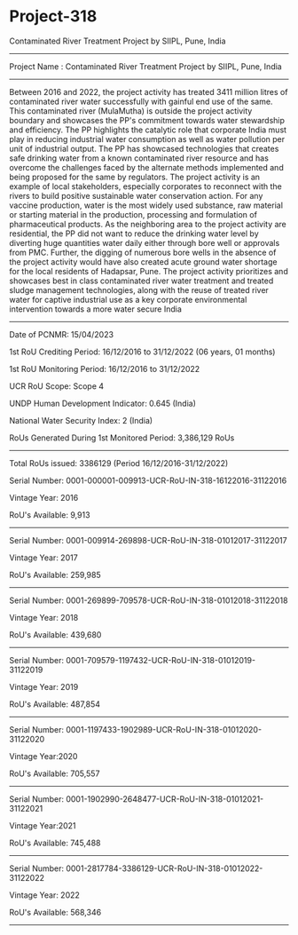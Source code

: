 # Project-318
Contaminated River Treatment Project by SIIPL, Pune, India
__________
Project Name : Contaminated River Treatment Project by SIIPL, Pune, India
_____
Between 2016 and 2022, the project activity has treated 3411 million litres of contaminated
river water successfully with gainful end use of the same. This contaminated river (MulaMutha) is outside the project activity boundary and showcases the PP's commitment towards
water stewardship and efficiency. The PP highlights the catalytic role that corporate India must
play in reducing industrial water consumption as well as water pollution per unit of industrial
output. The PP has showcased technologies that creates safe drinking water from a known
contaminated river resource and has overcome the challenges faced by the alternate
methods implemented and being proposed for the same by regulators. The project activity
is an example of local stakeholders, especially corporates to reconnect with the rivers to build
positive sustainable water conservation action. For any vaccine production, water is the most
widely used substance, raw material or starting material in the production, processing and
formulation of pharmaceutical products. As the neighboring area to the project activity are
residential, the PP did not want to reduce the drinking water level by diverting huge quantities
water daily either through bore well or approvals from PMC. Further, the digging of numerous
bore wells in the absence of the project activity would have also created acute ground water
shortage for the local residents of Hadapsar, Pune. The project activity prioritizes and showcases
best in class contaminated river water treatment and treated sludge management technologies,
along with the reuse of treated river water for captive industrial use as a key corporate
environmental intervention towards a more water secure India
____________
Date of PCNMR: 15/04/2023

1st RoU Crediting Period: 16/12/2016 to 31/12/2022 (06 years, 01 months)

1st RoU Monitoring Period: 16/12/2016 to 31/12/2022

UCR RoU Scope: Scope 4

UNDP Human Development Indicator: 0.645 (India)

National Water Security Index: 2 (India)

RoUs Generated During 1st Monitored Period: 3,386,129 RoUs
_________________
Total RoUs issued: 3386129 (Period 16/12/2016-31/12/2022)

Serial Number: 0001-000001-009913-UCR-RoU-IN-318-16122016-31122016

Vintage Year: 2016

RoU's Available: 9,913
____________
Serial Number: 0001-009914-269898-UCR-RoU-IN-318-01012017-31122017

Vintage Year: 2017

RoU's Available: 259,985
_____________________
Serial Number: 0001-269899-709578-UCR-RoU-IN-318-01012018-31122018

Vintage Year: 2018

RoU's Available: 439,680
_________________
Serial Number: 0001-709579-1197432-UCR-RoU-IN-318-01012019-31122019

Vintage Year: 2019

RoU's Available: 487,854
_____________
Serial Number: 0001-1197433-1902989-UCR-RoU-IN-318-01012020-31122020

Vintage Year:2020

RoU's Available: 705,557
_________________
Serial Number: 0001-1902990-2648477-UCR-RoU-IN-318-01012021-31122021

Vintage Year:2021

RoU's Available: 745,488
____________
Serial Number: 0001-2817784-3386129-UCR-RoU-IN-318-01012022-31122022

Vintage Year: 2022

RoU's Available: 568,346
_______________________
